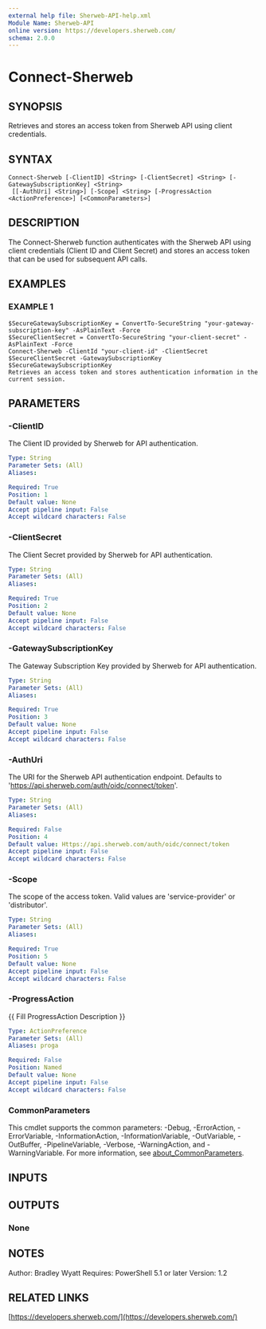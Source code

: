 ```yaml
---
external help file: Sherweb-API-help.xml
Module Name: Sherweb-API
online version: https://developers.sherweb.com/
schema: 2.0.0
---
```


# Connect-Sherweb

## SYNOPSIS
Retrieves and stores an access token from Sherweb API using client credentials.

## SYNTAX

```
Connect-Sherweb [-ClientID] <String> [-ClientSecret] <String> [-GatewaySubscriptionKey] <String>
 [[-AuthUri] <String>] [-Scope] <String> [-ProgressAction <ActionPreference>] [<CommonParameters>]
```

## DESCRIPTION
The Connect-Sherweb function authenticates with the Sherweb API using client credentials (Client ID and Client Secret)
and stores an access token that can be used for subsequent API calls.

## EXAMPLES

### EXAMPLE 1
```
$SecureGatewaySubscriptionKey = ConvertTo-SecureString "your-gateway-subscription-key" -AsPlainText -Force
$SecureClientSecret = ConvertTo-SecureString "your-client-secret" -AsPlainText -Force
Connect-Sherweb -ClientId "your-client-id" -ClientSecret $SecureClientSecret -GatewaySubscriptionKey $SecureGatewaySubscriptionKey
Retrieves an access token and stores authentication information in the current session.
```

## PARAMETERS

### -ClientID
The Client ID provided by Sherweb for API authentication.

```yaml
Type: String
Parameter Sets: (All)
Aliases:

Required: True
Position: 1
Default value: None
Accept pipeline input: False
Accept wildcard characters: False
```

### -ClientSecret
The Client Secret provided by Sherweb for API authentication.

```yaml
Type: String
Parameter Sets: (All)
Aliases:

Required: True
Position: 2
Default value: None
Accept pipeline input: False
Accept wildcard characters: False
```

### -GatewaySubscriptionKey
The Gateway Subscription Key provided by Sherweb for API authentication.

```yaml
Type: String
Parameter Sets: (All)
Aliases:

Required: True
Position: 3
Default value: None
Accept pipeline input: False
Accept wildcard characters: False
```

### -AuthUri
The URI for the Sherweb API authentication endpoint.
Defaults to 'https://api.sherweb.com/auth/oidc/connect/token'.

```yaml
Type: String
Parameter Sets: (All)
Aliases:

Required: False
Position: 4
Default value: Https://api.sherweb.com/auth/oidc/connect/token
Accept pipeline input: False
Accept wildcard characters: False
```

### -Scope
The scope of the access token.
Valid values are 'service-provider' or 'distributor'.

```yaml
Type: String
Parameter Sets: (All)
Aliases:

Required: True
Position: 5
Default value: None
Accept pipeline input: False
Accept wildcard characters: False
```

### -ProgressAction
{{ Fill ProgressAction Description }}

```yaml
Type: ActionPreference
Parameter Sets: (All)
Aliases: proga

Required: False
Position: Named
Default value: None
Accept pipeline input: False
Accept wildcard characters: False
```

### CommonParameters
This cmdlet supports the common parameters: -Debug, -ErrorAction, -ErrorVariable, -InformationAction, -InformationVariable, -OutVariable, -OutBuffer, -PipelineVariable, -Verbose, -WarningAction, and -WarningVariable. For more information, see [about_CommonParameters](http://go.microsoft.com/fwlink/?LinkID=113216).

## INPUTS

## OUTPUTS

### None
## NOTES
Author: Bradley Wyatt
Requires: PowerShell 5.1 or later
Version: 1.2

## RELATED LINKS

[https://developers.sherweb.com/](https://developers.sherweb.com/)

